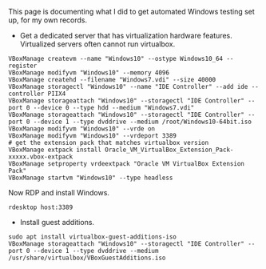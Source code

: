 This page is documenting what I did to get automated Windows testing set up, for my own records.

 * Get a dedicated server that has virtualization hardware features. Virtualized servers often cannot run virtualbox.

```
VBoxManage createvm --name "Windows10" --ostype Windows10_64 --register
VBoxManage modifyvm "Windows10" --memory 4096
VBoxManage createhd --filename "Windows7.vdi" --size 40000
VBoxManage storagectl "Windows10" --name "IDE Controller" --add ide --controller PIIX4
VBoxManage storageattach "Windows10" --storagectl "IDE Controller" --port 0 --device 0 --type hdd --medium "Windows7.vdi"
VBoxManage storageattach "Windows10" --storagectl "IDE Controller" --port 0 --device 1 --type dvddrive --medium /root/Windows10-64bit.iso
VBoxManage modifyvm "Windows10" --vrde on
VBoxManage modifyvm "Windows10" --vrdeport 3389
# get the extension pack that matches virtualbox version
VBoxManage extpack install Oracle_VM_VirtualBox_Extension_Pack-xxxxx.vbox-extpack
VBoxManage setproperty vrdeextpack "Oracle VM VirtualBox Extension Pack"
VBoxManage startvm "Windows10" --type headless
```

Now RDP and install Windows.

```
rdesktop host:3389
```

 * Install guest additions.

```
sudo apt install virtualbox-guest-additions-iso
VBoxManage storageattach "Windows10" --storagectl "IDE Controller" --port 0 --device 1 --type dvddrive --medium /usr/share/virtualbox/VBoxGuestAdditions.iso
```
